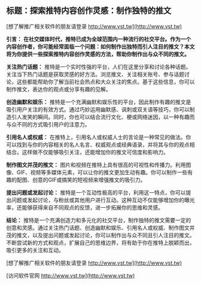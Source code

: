 ## **标题：探索推特内容创作灵感：制作独特的推文**

[想了解推广相关软件的朋友请登录 http://www.vst.tw](http://www.vst.tw)

**引言：**
**在社交媒体时代，推特已成为全球范围内一种流行的社交平台。作为一个内容创作者，你可能经常面临一个问题：如何制作出独特而引人注目的推文？本文将为你提供一些探索推特内容创作灵感的方法，帮助你制作出与众不同的推文。**

**关注热门话题：**
推特是一个实时性强的平台，人们在这里分享和讨论各种话题。关注当下热门话题是获取灵感的好方法。浏览推文、关注相关账号、参与话题讨论，这些都能帮助你了解当前社会热点和大众关注的焦点。基于这些信息，你可以制作推文，表达你的观点或分享有趣的见解。

**创造幽默和娱乐：**
推特是一个充满幽默和娱乐性的平台，因此制作有趣的推文是吸引用户关注的有效方式。通过巧妙运用幽默感、讽刺或双关语等技巧，你可以制造引人发笑的瞬间。同时，你也可以结合流行文化、梗或网络迷因，以一种有趣而与众不同的方式吸引用户的注意力。

**引用名人或权威：**
在推特上，引用名人或权威人士的言论是一种常见的做法。你可以找到与你的内容相关的名人名言、权威观点或经典语录，并将其与你的观点相结合。这样做不仅能够吸引关注，还能增加你的推文可信度和影响力。

**制作图文并茂的推文：**
图片和视频在推特上具有很高的可视性和传播力。利用图像、GIF、视频等多媒体元素，可以让你的推文更加生动有趣。你可以制作一些有趣的配图、创意的GIF或搞笑的短视频来增强推文的吸引力。

**提出问题或发起讨论：**
推特是一个互动性极高的平台，利用这一特点，你可以提出问题或发起讨论，与粉丝或其他用户进行互动。这种互动不仅能够增加你的曝光率，还能够获得来自不同观点的反馈，进一步拓展你的思维和灵感。

**结论：**
推特是一个充满创造力和多元化的社交平台，制作独特的推文需要一定的创意和灵感。通过关注热门话题、创造幽默和娱乐、引用名人或权威、制作图文并茂的推文，以及提出问题或发起讨论，你可以制作出与众不同且引人注目的推文。不断尝试新的方式和观点，扩展自己的思维边界，将有助于你在推特上脱颖而出，吸引更多的关注和互动。

[想了解推广相关软件的朋友请登录 http://www.vst.tw](http://www.vst.tw)


[访问软件官网 http://www.vst.tw](http://www.vst.tw)
